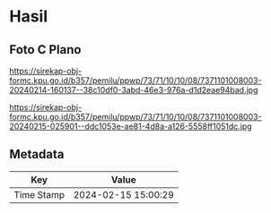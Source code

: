 # Hasil

## Foto C Plano

https://sirekap-obj-formc.kpu.go.id/b357/pemilu/ppwp/73/71/10/10/08/7371101008003-20240214-160137--38c10df0-3abd-46e3-976a-d1d2eae94bad.jpg

https://sirekap-obj-formc.kpu.go.id/b357/pemilu/ppwp/73/71/10/10/08/7371101008003-20240215-025901--ddc1053e-ae81-4d8a-a126-5558ff1051dc.jpg


## Metadata

| Key        | Value               |
| ---------- | ------------------- |
| Time Stamp | 2024-02-15 15:00:29 |



